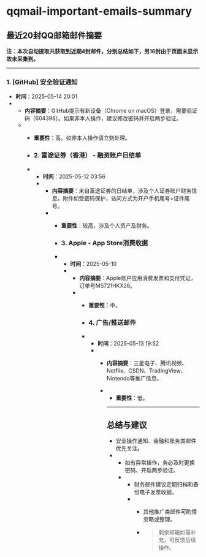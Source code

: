 # qqmail-important-emails-summary

## 最近20封QQ邮箱邮件摘要

**注：本次自动提取共获取到近期4封邮件，分别总结如下，另16封由于页面未显示故未采集到。**

---

### 1. [GitHub] 安全验证通知
- **时间**：2025-05-14 20:01
- - **内容摘要**：GitHub提示有新设备（Chrome on macOS）登录，需要验证码（604398）。如果非本人操作，建议修改密码并开启两步验证。
  - - **重要性**：高。如非本人操作请立刻处理。
   
    - ### 2. 富途证券（香港） - 融资账户日结单
    - - **时间**：2025-05-12 03:56
      - - **内容摘要**：来自富途证券的日结单，涉及个人证券账户财务信息。附件如受密码保护，访问方式为开户手机尾号+证件尾号。
        - - **重要性**：较高，涉及个人资产及财务。
         
          - ### 3. Apple - App Store消费收据
          - - **时间**：2025-05-10
            - - **内容摘要**：Apple账户应用消费发票和支付凭证，订单号MS721HKX26。
              - - **重要性**：中。
               
                - ### 4. 广告/推送邮件
                - - **时间**：2025-05-13 19:52
                  - - **内容摘要**：三星电子、腾讯视频、Netflix、CSDN、TradingView、Nintendo等推广信息。
                    - - **重要性**：低。
                     
                      - ---

                      ## 总结与建议
                      - 安全操作通知、金融和账务类邮件优先关注。
                      - - 如有异常操作，务必及时更换密码、开启两步验证。
                        - - 财务邮件建议定期归档和备份电子发票收据。
                          - - 其他推广类邮件可酌情忽略或整理。
                           
                            - > 剩余邮箱如需补充，可反馈后续操作。
